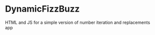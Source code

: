 DynamicFizzBuzz
===============

HTML and JS for a simple version of number iteration and replacements app
